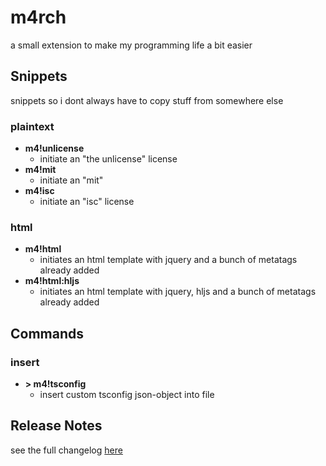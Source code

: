 # m4rch

a small extension to make my programming life a bit easier

## Snippets

snippets so i dont always have to copy stuff from somewhere else

### plaintext

- **m4!unlicense**
	- initiate an "the unlicense" license
- **m4!mit**
	- initiate an "mit"
- **m4!isc**
	- initiate an "isc" license

### html

- **m4!html**
  - initiates an html template with jquery and a bunch of metatags already added
- **m4!html:hljs**
  - initiates an html template with jquery, hljs and a bunch of metatags already added

## Commands

### insert

- **\> m4!tsconfig**
  - insert custom tsconfig json-object into file

## Release Notes

see the full changelog [here](./changelog.md)
